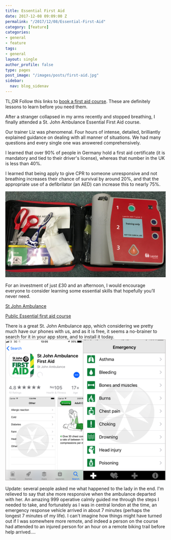 ```yaml
---
title: Essential First Aid
date: 2017-12-08 09:09:00 Z
permalink: "/2017/12/08/Essential-First-Aid"
category: [feature]
categories:
- general
- feature
tags:
- general
layout: single
author_profile: false
type: pages
post_image: "/images/posts/first-aid.jpg"
sidebar:
  nav: blog_sidenav
---
```


TL;DR Follow this links to [book a first aid course](https://www.sja.org.uk/sja/training-courses/courses-for-the-general-public/essential-first-aid-all-ages.aspx). These are definitely lessons to learn before you need them.  


After a stranger collapsed in my arms recently and stopped breathing, I finally attended a St. John Ambulance Essential First Aid course.

Our trainer Liz was phenomenal. Four hours of intense, detailed, brilliantly explained guidance on dealing with all manner of situations. We had many questions and every single one was answered comprehensively.

I learned that over 90% of people in Germany hold a first aid certificate (it is mandatory and tied to their driver's license), whereas that number in the UK is less than 40%.

I learned that being apply to give CPR to someone unresponsive and not breathing increases their chance of survival by around 20%, and that the appropriate use of a defibrilator (an AED) can increase this to nearly 75%.

![AED](/images/posts/first-aid.jpg)

For an investment of just £30 and an afternoon, I would encourage everyone to consider learning some essential skills that hopefully you’ll never need.

[St John Ambulance](https://www.sja.org.uk)

[Public Essential first aid course](https://www.sja.org.uk/sja/training-courses/courses-for-the-general-public/essential-first-aid-all-ages.aspx)


There is a great St. John Ambulance app, which considering we pretty much have our phones with us, and as it is free, it seems a no-brainer to search for it in your app store, and to install it today. 
![AED](/images/posts/first-aid-app.png) 

Update: several people asked me what happened to the lady in the end. I'm relieved to say that she more responsive when the ambulance departed with her. An amazing 999 operative calmly guided me through the steps I needed to take, and fortunately as I was in central london at the time, an emergency response vehicle arrived in about 7 minutes (perhaps the longest 7 minutes of my life). I can't imagine how things might have turned out if I was somewhere more remote, and indeed a person on the course had attended to an injured person for an hour on a remote biking trail before help arrived....
